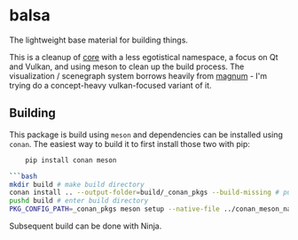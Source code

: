 # balsa
The lightweight base material for building things.

This is a cleanup of [core](https://github.com/mtao/core) with a less egotistical namespace, a focus on Qt and Vulkan, and using meson to clean up the build process. The visualization / scenegraph system borrows heavily from [magnum](https://magnum.graphics) - I'm trying do a concept-heavy vulkan-focused variant of it.

## Building
This package is build using `meson` and dependencies can be installed using
`conan`. The easiest way to build it to first install those two with pip:
```bash
    pip install conan meson

```bash
mkdir build # make build directory
conan install .. --output-folder=build/_conan_pkgs --build-missing # pull dependencies, build as needed
pushd build # enter build directory
PKG_CONFIG_PATH=_conan_pkgs meson setup --native-file ../conan_meson_native.ini # use conan packages and build
```
Subsequent build can be done with Ninja.
